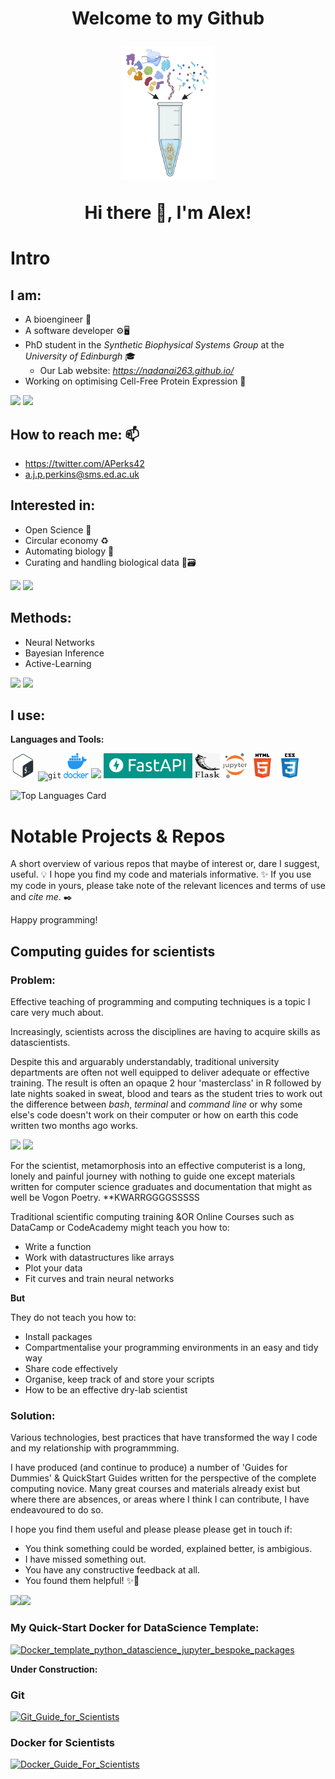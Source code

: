 <h1 align="center">
  
Welcome to my Github


<p align="center">
  <img width="150" src="https://github.com/aperkins19/aperkins19/blob/main/cfpslogo.png" />
</p>  

  
Hi there 👋, I'm Alex!

</h1>

# Intro


## I am:
* A bioengineer 🧬
* A software developer ⚙🖥️
* PhD student in the *Synthetic Biophysical Systems Group* at the *University of Edinburgh* 🎓
  - Our Lab website: *https://nadanai263.github.io/*
* Working on optimising Cell-Free Protein Expression 🧪


<img height="200" src="https://thumbs.gfycat.com/FearlessMetallicGreathornedowl-size_restricted.gif" /> <img height="200" src="https://thumbs.gfycat.com/BadSecondaryHapuka-size_restricted.gif" />

## How to reach me: 📫
* https://twitter.com/APerks42
* a.j.p.perkins@sms.ed.ac.uk

## Interested in:
* Open Science 🌱
* Circular economy ♻️
* Automating biology 🤖
* Curating and handling biological data 💾🗃️


<img height="200" src="https://thumbs.gfycat.com/DistantBreakableArrowana-size_restricted.gif" /> <img height="200" src="https://thumbs.gfycat.com/DetailedPotableBobolink-size_restricted.gif" />

## Methods:
* Neural Networks
* Bayesian Inference
* Active-Learning


<img height="200" src="https://thumbs.gfycat.com/BarrenUntimelyHairstreakbutterfly-size_restricted.gif" /> <img height="200" src="https://thumbs.gfycat.com/BrightAbandonedEarwig-size_restricted.gif" />


## I use:


**Languages and Tools:**  

<code><img src="https://raw.githubusercontent.com/devicons/devicon/master/icons/bash/bash-original.svg" alt="bash" width="40" height="40"/></code>
<code><img src="https://www.vectorlogo.zone/logos/git-scm/git-scm-icon.svg" alt="git" width="40" height="40"/></code>
<code><img src="https://github.com/aperkins19/aperkins19/blob/main/dockerlogo.png" alt="docker" width="40" height="40"/></code>
<code><img height="40" src="https://raw.githubusercontent.com/shinokada/shinokada/master/assets/python.png"></code>
<code><img src="https://github.com/aperkins19/aperkins19/blob/main/fastapilogo.png" alt="FastApi" height="40"/></code>
<code><img src="https://github.com/aperkins19/aperkins19/blob/main/flask.jpg" alt="Flask" width="40" height="40"/></code>
<code><img src="https://raw.githubusercontent.com/devicons/devicon/master/icons/jupyter/jupyter-original-wordmark.svg" alt="Jupyter" width="40" height="40"/></code>
<code><img src="https://raw.githubusercontent.com/devicons/devicon/master/icons/html5/html5-original-wordmark.svg" alt="html5" width="40" height="40"/></code>
<code><img src="https://raw.githubusercontent.com/devicons/devicon/master/icons/css3/css3-original-wordmark.svg" alt="css3" width="40" height="40"/></code>


![Top Languages Card](https://github-readme-stats.vercel.app/api/top-langs/?username=aperkins19)

# Notable Projects & Repos

A short overview of various repos that maybe of interest or, dare I suggest, useful. 💡
I hope you find my code and materials informative. ✨
If you use my code in yours, please take note of the relevant licences and terms of use and *cite me*. ✒️

Happy programming! 

## Computing guides for scientists

### Problem:

Effective teaching of programming and computing techniques is a topic I care very much about.

Increasingly, scientists across the disciplines are having to acquire skills as datascientists.

Despite this and arguarably understandably, traditional university departments are often not well equipped to deliver adequate or effective training. The result is often an opaque 2 hour 'masterclass' in R followed by late nights soaked in sweat, blood and tears as the student tries to work out the difference between *bash*, *terminal* and *command line* or why some else's code doesn't work on their computer or how on earth this code written two months ago works.

<img height="200" src="https://thumbs.gfycat.com/ActualBelovedGalapagosdove-size_restricted.gif" /> <img height="200" src="https://thumbs.gfycat.com/BackBogusAsiaticwildass-size_restricted.gif" />


For the scientist, metamorphosis into an effective computerist is a long, lonely and painful journey with nothing to guide one except materials written for computer science graduates and documentation that might as well be Vogon Poetry. **KWARRGGGGSSSSS 

Traditional scientific computing training &OR Online Courses such as DataCamp or CodeAcademy might teach you how to:

* Write a function
* Work with datastructures like arrays
* Plot your data
* Fit curves and train neural networks

**But**

They do not teach you how to:

* Install packages
* Compartmentalise your programming environments in an easy and tidy way
* Share code effectively
* Organise, keep track of and store your scripts
* How to be an effective dry-lab scientist

### Solution:

Various technologies, best practices that have transformed the way I code and my relationship with programmming. 

I have produced (and continue to produce) a number of 'Guides for Dummies' & QuickStart Guides written for the perspective of the complete computing novice. 
Many great courses and materials already exist but where there are absences, or areas where I think I can contribute, I have endeavoured to do so.

I hope you find them useful and please please please get in touch if:

* You think something could be worded, explained better, is ambigious.
* I have missed something out.
* You have any constructive feedback at all.
* You found them helpful! ✨🌱


<img height="200" src="https://thumbs.gfycat.com/PlushImperfectCottontail-size_restricted.gif" /><img height="200" src="https://thumbs.gfycat.com/HilariousFocusedIberianchiffchaff-size_restricted.gif" />



### My Quick-Start Docker for DataScience Template:


[![Docker_template_python_datascience_jupyter_bespoke_packages](https://github-readme-stats.vercel.app/api/pin/?username=aperkins19&repo=Docker_template_python_datascience_jupyter_bespoke_packages&show_owner=true)](https://github.com/aperkins19/Docker_template_python_datascience_jupyter_bespoke_packages)






**Under Construction:**

### Git

[![Git_Guide_for_Scientists](https://github-readme-stats.vercel.app/api/pin/?username=aperkins19&repo=Git_Guide_for_Scientists&show_owner=true)](https://github.com/aperkins19/Git_Guide_for_Scientists)


### Docker for Scientists
[![Docker_Guide_For_Scientists](https://github-readme-stats.vercel.app/api/pin/?username=aperkins19&repo=Docker_Guide_For_Scientists&show_owner=true)](https://github.com/aperkins19/Docker_Guide_For_Scientists)

